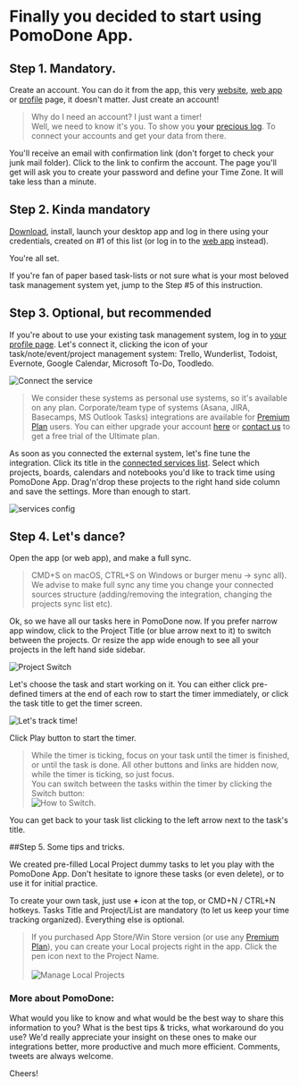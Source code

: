 # Finally you decided to start using PomoDone App.
## Step 1. Mandatory. 

Create an account. You can do it from the app, this very [website](https://pomodoneapp.com), [web app](https://app.pomodoneapp.com) or [profile](https://my.pomodoneapp.com) page, it doesn't matter. Just create an account! 

>Why do I need an account? I just want a timer!<br>Well, we need to know it's you. To show you **your** [precious log](https://my.pomodoneapp.com/log/). To connect your accounts and get your data from there. 


You'll receive an email with confirmation link (don't forget to check your junk mail folder). Click to the link to confirm the account. The page you'll get will ask you to create your password and define your Time Zone. It will take less than a minute. 


## Step 2. Kinda mandatory 

[Download](https://pomodoneapp.com/download-pomodone-app.html), install, launch your desktop app and log in there using your credentials, created on #1 of this list (or log in to the [web app](https://app.pomodoneapp.com) instead). 

You're all set. 

If you're fan of paper based task-lists or not sure what is your most beloved task management system yet, jump to the Step #5 of this instruction. 

## Step 3. Optional, but recommended 

If you're about to use your existing task management system, log in to [your profile page](https://my.pomodoneapp.com/). Let's connect it, clicking the icon of your task/note/event/project management system: Trello, Wunderlist, Todoist, Evernote, Google Calendar, Microsoft To-Do, Toodledo. 

![Connect the service](https://pomodoneapp.com/assets/images/blog/PD-connect-the-services.png) 

> We consider these systems as personal use systems, so it's available on any plan. Corporate/team type of systems (Asana, JIRA, Basecamps, MS Outlook Tasks) integrations are available for [Premium Plan](https://pomodoneapp.com/pricing-2017.html) users. You can either upgrade your account [here](https://pomodoneapp.com/pricing-2017.html) or [contact us](https://pomodoneapp.com/feedback.html) to get a free trial of the Ultimate plan. 


As soon as you connected the external system, let's fine tune the integration. Click its title in the [connected services list](https://my.pomodoneapp.com/account/). 
Select which projects, boards, calendars and notebooks you'd like to track time using PomoDone App. Drag'n'drop these projects to the right hand side column and save the settings. More than enough to start. 

![services config](https://pomodoneapp.com/assets/images/mail/connect-1.gif) 

## Step 4. Let's dance? 

Open the app (or web app), and make a full sync. 
>CMD+S on macOS, CTRL+S on Windows or burger menu &rarr; sync all).<br>We advise to make full sync any time you change your connected sources structure (adding/removing the integration, changing the projects sync list etc). 

Ok, so we have all our tasks here in PomoDone now. If you prefer narrow app window, click to the Project Title (or blue arrow next to it) to switch between the projects. Or resize the app wide enough to see all your projects in the left hand side sidebar. 

![Project Switch](https://pomodoneapp.com/assets/images/blog/pd-projects-switch.png) 


Let's choose the task and start working on it. You can either click pre-defined timers at the end of each row to start the timer immediately, or click the task title to get the timer screen. 

![Let's track time!](https://pomodoneapp.com/assets/images/blog/pd-screens-start.png) 

Click Play button to start the timer. 

>While the timer is ticking, focus on your task until the timer is finished, or until the task is done. All other buttons and links are hidden now, while the timer is ticking, so just focus.<br>You can switch between the tasks within the timer by clicking the Switch button:<br>![How to Switch](https://pomodoneapp.com/assets/images/blog/PD-switch-on-timer.png). 


You can get back to your task list clicking to the left arrow next to the task's title. 

##Step 5. Some tips and tricks. 

We created pre-filled Local Project dummy tasks to let you play with the PomoDone App. Don't hesitate to ignore these tasks (or even delete), or to use it for initial practice. 

To create your own task, just use **+** icon at the top, or CMD+N / CTRL+N hotkeys. Tasks Title and Project/List are mandatory (to let us keep your time tracking organized). Everything else is optional. 

>If you purchased App Store/Win Store version (or use any [Premium Plan](https://pomodoneapp.com/pricing-2017.html)), you can create your Local projects right in the app. Click the pen icon next to the Project Name.<br><br>![Manage Local Projects](https://pomodoneapp.com/assets/images/blog/PD-manage-local-projects.png) 

### More about PomoDone: 

What would you like to know and what would be the best way to share this information to you? What is the best tips & tricks, what workaround do you use? We'd really appreciate your insight on these ones to make our integrations better, more productive and much more efficient. Comments, tweets are always welcome. 

Cheers! 
